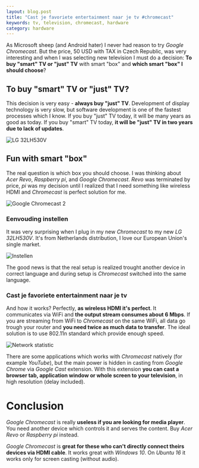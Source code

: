```yaml
---
layout: blog.post
title: "Cast je favoriete entertainment naar je tv #chromecast"
keywords: tv, television, chromecast, hardware
category: hardware
---
```


As Microsoft sheep (and Android hater) I never had reason to try *Google Chromecast*.
But the price, 50 USD with TAX in Czech Republic, was very interesting and when I was selecting new television I must do a decision:
**To buy "smart" TV or "just" TV** with smart "box" and **which smart "box" I should choose**?



## To buy "smart" TV or "just" TV?

This decision is very easy - **always buy "just" TV**.
Development of display technology is very slow, but software development is one of the fastest processes which I know.
If you buy "just" TV today, it will be many years as good as today.
If you buy "smart" TV today, **it will be "just" TV in two years due to lack of updates**.

![LG 32LH530V]()



## Fun with smart "box"

The real question is which box you should choose.
I was thinking about *Acer Revo*, *Raspberry pi*, and *Google Chromecast*.
*Revo* was terminated by price, *pi* was my decision until I realized that I need something like wireless HDMI and *Chromecast* is perfect solution for me.

![Google Chromecast 2]()


### Eenvouding instellen

It was very surprising when I plug in my new *Chromecast* to my new *LG 32LH530V*.
It's from Netherlands distribution, I love our European Union's single market.

![Instellen]()

The good news is that the real setup is realized trought another device in correct language and during setup is *Chromecast* switched into the same language.


### Cast je favoriete entertainment naar je tv

And how it works? Perfectly, **as wireless HDMI it's perfect**.
It communicates via WiFi and **the output stream consumes about 6 Mbps**.
If you are streaming from WiFi to *Chromecast* on the same WiFi, all data go trough your router and **you need twice as much data to transfer**.
The ideal solution is to use 802.11n standard which provide enough speed.

![Network statistic]()

There are some applications which works with *Chromecast* natively (for example *YouTube*), but the main power is hidden in casting from *Google Chrome* via *Google Cast* extension.
With this extension **you can cast a browser tab, application window or whole screen to your television**, in high resolution (delay included).



# Conclusion

*Google Chromecast* is really **useless if you are looking for media player**.
You need another device which controls it and serves the content.
Buy *Acer Revo* or *Raspberry pi* instead.

*Google Chromecast* is **great for these who can't directly connect theirs devices via HDMI cable**.
It works great with *Windows 10*.
On *Ubuntu 16* it works only for screen casting (without audio).
